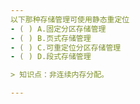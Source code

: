 ```yaml
---
以下那种存储管理可使用静态重定位
- ( ) A.固定分区存储管理 
- ( ) B.页式存储管理 
- ( ) C.可重定位分区存储管理 
- ( ) D.段式存储管理

> 知识点：非连续内存分配。

---
```

